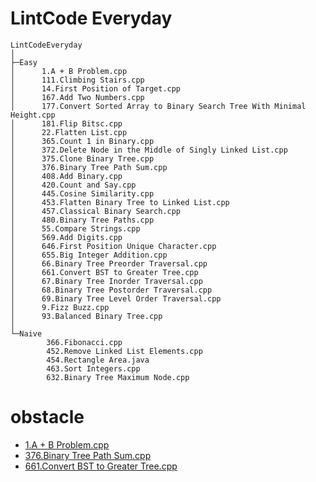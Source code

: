# LintCode Everyday
```
LintCodeEveryday
│
├─Easy
│      1.A + B Problem.cpp
│      111.Climbing Stairs.cpp
│      14.First Position of Target.cpp
│      167.Add Two Numbers.cpp
│      177.Convert Sorted Array to Binary Search Tree With Minimal Height.cpp
│      181.Flip Bitsc.cpp
│      22.Flatten List.cpp
│      365.Count 1 in Binary.cpp
│      372.Delete Node in the Middle of Singly Linked List.cpp
│      375.Clone Binary Tree.cpp
│      376.Binary Tree Path Sum.cpp
│      408.Add Binary.cpp
│      420.Count and Say.cpp
│      445.Cosine Similarity.cpp
│      453.Flatten Binary Tree to Linked List.cpp
│      457.Classical Binary Search.cpp
│      480.Binary Tree Paths.cpp
│      55.Compare Strings.cpp
│      569.Add Digits.cpp
│      646.First Position Unique Character.cpp
│      655.Big Integer Addition.cpp
│      66.Binary Tree Preorder Traversal.cpp
│      661.Convert BST to Greater Tree.cpp
│      67.Binary Tree Inorder Traversal.cpp
│      68.Binary Tree Postorder Traversal.cpp
│      69.Binary Tree Level Order Traversal.cpp
│      9.Fizz Buzz.cpp
│      93.Balanced Binary Tree.cpp
│
└─Naive
        366.Fibonacci.cpp
        452.Remove Linked List Elements.cpp
        454.Rectangle Area.java
        463.Sort Integers.cpp
        632.Binary Tree Maximum Node.cpp
```
# obstacle
- [1.A + B Problem.cpp](http://lintcode.com/problem/a-b-problem)
- [376.Binary Tree Path Sum.cpp](http://lintcode.com/problem/binary-tree-path-sum)
- [661.Convert BST to Greater Tree.cpp](http://lintcode.com/problem/convert-bst-to-greater-tree)
